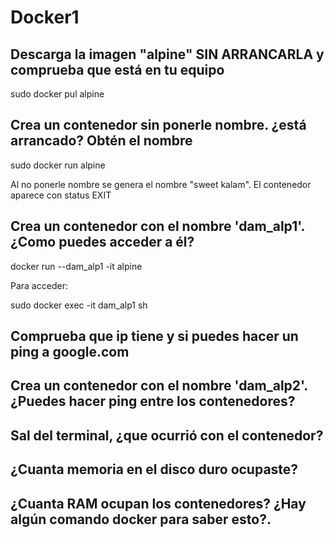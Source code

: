# Docker1

## Descarga la imagen "alpine" SIN ARRANCARLA y comprueba que está en tu equipo
sudo docker pul alpine

##  Crea un contenedor sin ponerle nombre. ¿está arrancado? Obtén el nombre
sudo docker run alpine

Al no ponerle nombre se genera el nombre "sweet kalam". El contenedor aparece con status EXIT

## Crea un contenedor con el nombre 'dam_alp1'. ¿Como puedes acceder a él?

docker run --dam_alp1 -it alpine

Para acceder:

sudo docker exec -it dam_alp1 sh

## Comprueba que ip tiene y si puedes hacer un ping a google.com

## Crea un contenedor con el nombre 'dam_alp2'. ¿Puedes hacer ping entre los contenedores?

## Sal del terminal, ¿que ocurrió con el contenedor?

## ¿Cuanta memoria en el disco duro ocupaste?

## ¿Cuanta RAM ocupan los contenedores? ¿Hay algún comando docker para saber esto?.
